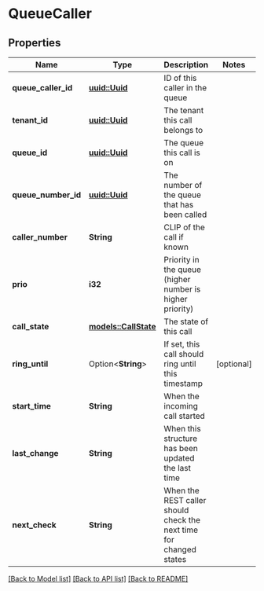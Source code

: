 # QueueCaller

## Properties

Name | Type | Description | Notes
------------ | ------------- | ------------- | -------------
**queue_caller_id** | [**uuid::Uuid**](uuid::Uuid.md) | ID of this caller in the queue | 
**tenant_id** | [**uuid::Uuid**](uuid::Uuid.md) | The tenant this call belongs to | 
**queue_id** | [**uuid::Uuid**](uuid::Uuid.md) | The queue this call is on | 
**queue_number_id** | [**uuid::Uuid**](uuid::Uuid.md) | The number of the queue that has been called | 
**caller_number** | **String** | CLIP of the call if known | 
**prio** | **i32** | Priority in the queue (higher number is higher priority) | 
**call_state** | [**models::CallState**](CallState.md) | The state of this call | 
**ring_until** | Option<**String**> | If set, this call should ring until this timestamp | [optional]
**start_time** | **String** | When the incoming call started | 
**last_change** | **String** | When this structure has been updated the last time | 
**next_check** | **String** | When the REST caller should check the next time for changed states | 

[[Back to Model list]](../README.md#documentation-for-models) [[Back to API list]](../README.md#documentation-for-api-endpoints) [[Back to README]](../README.md)


